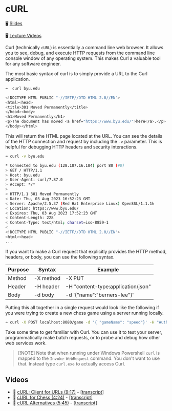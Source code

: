 # cURL

🖥️ [Slides](https://docs.google.com/presentation/d/1pM_tUVD7c6kWpHkEwuRpbWmoBFss3GuK/edit?usp=sharing&ouid=114081115660452804792&rtpof=true&sd=true)

🖥️ [Lecture Videos](#videos)

Curl (technically `cURL`) is essentially a command line web browser. It allows you to see, debug, and execute HTTP requests from the command line console window of any operating system. This makes Curl a valuable tool for any software engineer.

The most basic syntax of curl is to simply provide a URL to the Curl application.

```sh
➜  curl byu.edu

<!DOCTYPE HTML PUBLIC "-//IETF//DTD HTML 2.0//EN">
<html><head>
<title>301 Moved Permanently</title>
</head><body>
<h1>Moved Permanently</h1>
<p>The document has moved <a href="https://www.byu.edu/">here</a>.</p>
</body></html>
```

This will return the HTML page located at the URL. You can see the details of the HTTP connection and request by including the `-v` parameter. This is helpful for debugging HTTP headers and security interactions.

```sh
➜ curl -v byu.edu

* Connected to byu.edu (128.187.16.184) port 80 (#0)
> GET / HTTP/1.1
> Host: byu.edu
> User-Agent: curl/7.87.0
> Accept: */*
>
< HTTP/1.1 301 Moved Permanently
< Date: Thu, 03 Aug 2023 16:52:23 GMT
< Server: Apache/2.5.37 (Red Hat Enterprise Linux) OpenSSL/1.1.1k
< Location: https://www.byu.edu/
< Expires: Thu, 03 Aug 2023 17:52:23 GMT
< Content-Length: 228
< Content-Type: text/html; charset=iso-8859-1
<
<!DOCTYPE HTML PUBLIC "-//IETF//DTD HTML 2.0//EN">
<html><head>
...
```

If you want to make a Curl request that explicitly provides the HTTP method, headers, or body, you can use the following syntax.

| Purpose | Syntax    | Example                            |
| ------- | --------- | ---------------------------------- |
| Method  | -X method | -X PUT                             |
| Header  | -H header | -H "content-type:application/json" |
| Body    | -d body   | -d '{"name":"berners-lee"}'        |

Putting this all together in a single request would look like the following if you were trying to create a new chess game using a server running locally.

```sh
➜ curl -X POST localhost:8080/game -d '{ "gameName": "speed"}' -H "Authorization:607b0857"
```

Take some time to get familiar with Curl. You can use it to test your server, programmatically make batch requests, or to probe and debug how other web services work.

> [!NOTE] Note that when running under Windows Powershell `curl` is mapped to the `Invoke-WebRequest` command. You don't want to use that. Instead type `curl.exe` to actually access Curl.

## Videos

- 🎥 [cURL: Client for URLs (9:17)](https://byu.hosted.panopto.com/Panopto/Pages/Viewer.aspx?id=16506fca-9d4b-4f5e-89ad-b185015d13e5) - [[transcript]](https://github.com/user-attachments/files/17737197/CS_240_cURL_Client_for_URLs_Transcript.pdf)
- 🎥 [cURL for Chess (4:24)](https://byu.hosted.panopto.com/Panopto/Pages/Viewer.aspx?id=07ab3fff-d972-45b1-9f9f-b185015fdf9f) - [[transcript]](https://github.com/user-attachments/files/17737202/CS_240_cURL_for_Chess_Transcript.pdf)
- 🎥 [cURL Alternatives (5:45)](https://byu.hosted.panopto.com/Panopto/Pages/Viewer.aspx?id=10dd7fb8-74c3-4b05-a2db-b18501615517) - [[transcript]](https://github.com/user-attachments/files/17737211/CS_240_cURL_Alternatives_Transcript.pdf)
